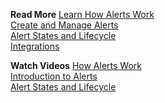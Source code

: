 **Read More**
[Learn How Alerts Work](https://docs.wavefront.com/alerts.html)<br/>
[Create and Manage Alerts](https://docs.wavefront.com/alerts_manage.html)<br/>
[Alert States and Lifecycle](https://docs.wavefront.com/alerts_states_lifecycle.html)<br/>
[Integrations](https://docs.wavefront.com/integrations.html)

**Watch Videos**
[How Alerts Work](https://youtu.be/VjmWExKiYYg)<br/>
[Introduction to Alerts](https://bcove.video/3gh9rce)<br/>
[Alert States and Lifecycle](https://bcove.video/3iYlXiP)<br/>
